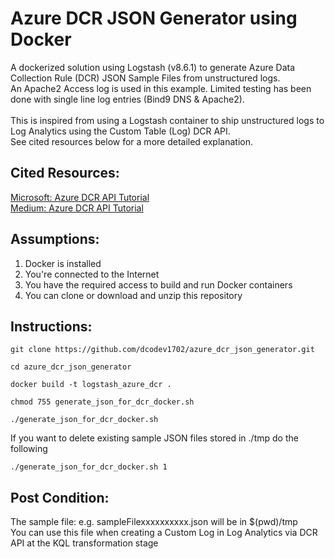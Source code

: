 # Azure DCR JSON Generator using Docker
A dockerized solution using Logstash (v8.6.1) to generate Azure Data Collection Rule (DCR) JSON Sample Files from unstructured logs. <br />
An Apache2 Access log is used in this example. Limited testing has been done with single line log entries (Bind9 DNS & Apache2). <br />
<br />
This is inspired from using a Logstash container to ship unstructured logs to Log Analytics using the Custom Table (Log) DCR API. <br /> 
See cited resources below for a more detailed explanation.

Cited Resources:
-----------------
[Microsoft: Azure DCR API Tutorial](https://learn.microsoft.com/en-us/azure/azure-monitor/logs/tutorial-logs-ingestion-portal) <br />
[Medium: Azure DCR API Tutorial](https://koosg.medium.com/ingest-dcr-based-custom-logs-in-microsoft-sentinel-with-logstash-f94c79e69b93) <br />


Assumptions:
------------
1. Docker is installed
2. You're connected to the Internet
3. You have the required access to build and run Docker containers
4. You can clone or download and unzip this repository


Instructions:
--------------
```console
git clone https://github.com/dcodev1702/azure_dcr_json_generator.git
```
```console
cd azure_dcr_json_generator
```
```console 
docker build -t logstash_azure_dcr .
```
```console 
chmod 755 generate_json_for_dcr_docker.sh
```
```console 
./generate_json_for_dcr_docker.sh
```
If you want to delete existing sample JSON files stored in ./tmp do the following <br />
```console
./generate_json_for_dcr_docker.sh 1
```

Post Condition:
----------------
The sample file: e.g. sampleFilexxxxxxxxxx.json will be in $(pwd)/tmp <br />
You can use this file when creating a Custom Log in Log Analytics via DCR API at the KQL transformation stage <br />
